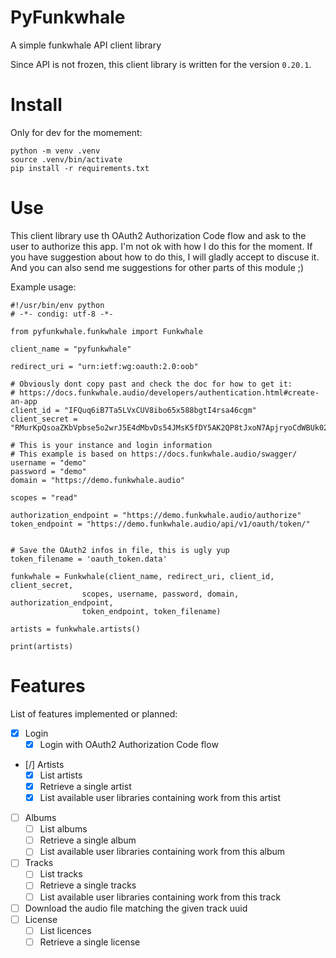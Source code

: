 # PyFunkwhale

A simple funkwhale API client library

Since API is not frozen, this client library is written for the version
`0.20.1`.

# Install

Only for dev for the momement:

```
python -m venv .venv
source .venv/bin/activate
pip install -r requirements.txt
```

# Use

This client library use th OAuth2 Authorization Code flow and ask to the user
to authorize this app. I'm not ok with how I do this for the moment. If you
have suggestion about how to do this, I will gladly accept to discuse it.
And you can also send me suggestions for other parts of this module ;)

Example usage:

```
#!/usr/bin/env python
# -*- condig: utf-8 -*-

from pyfunkwhale.funkwhale import Funkwhale

client_name = "pyfunkwhale"

redirect_uri = "urn:ietf:wg:oauth:2.0:oob"

# Obviously dont copy past and check the doc for how to get it:
# https://docs.funkwhale.audio/developers/authentication.html#create-an-app
client_id = "IFQuq6iB7Ta5LVxCUV8ibo65x588bgtI4rsa46cgm"
client_secret = "RMurKpQsoaZKbVpbse5o2wrJ5E4dMbvDs54JMsK5fDY5AK2QP8tJxoN7ApjryoCdWBUk02dExNTxzgUOZHFmSRcYdbJXbkLghXn6mvQMs9J8uIMpFIrehBp"

# This is your instance and login information
# This example is based on https://docs.funkwhale.audio/swagger/
username = "demo"
password = "demo"
domain = "https://demo.funkwhale.audio"

scopes = "read"

authorization_endpoint = "https://demo.funkwhale.audio/authorize"
token_endpoint = "https://demo.funkwhale.audio/api/v1/oauth/token/"


# Save the OAuth2 infos in file, this is ugly yup
token_filename = 'oauth_token.data'

funkwhale = Funkwhale(client_name, redirect_uri, client_id, client_secret,
                scopes, username, password, domain, authorization_endpoint,
                token_endpoint, token_filename)

artists = funkwhale.artists()

print(artists)
```

# Features

List of features implemented or planned:

- [x] Login
  - [x] Login with OAuth2 Authorization Code flow
- [/] Artists
  - [x] List artists
  - [x] Retrieve a single artist
  - [x] List available user libraries containing work from this artist
- [ ] Albums
  - [ ] List albums
  - [ ] Retrieve a single album
  - [ ] List available user libraries containing work from this album
- [ ] Tracks
  - [ ] List tracks
  - [ ] Retrieve a single tracks
  - [ ] List available user libraries containing work from this track
- [ ] Download the audio file matching the given track uuid
- [ ] License
  - [ ] List licences
  - [ ] Retrieve a single license
